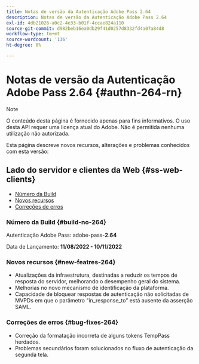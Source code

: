 ```yaml
---
title: Notas de versão da Autenticação Adobe Pass 2.64
description: Notas de versão da Autenticação Adobe Pass 2.64
exl-id: 4db21026-a0c2-4e33-b01f-4ccae824a110
source-git-commit: d982beb16ea0db29f41d0257d8332fd4a07a84d8
workflow-type: tm+mt
source-wordcount: '136'
ht-degree: 0%

---
```


# Notas de versão da Autenticação Adobe Pass 2.64 {#authn-264-rn}

>[!NOTE]
>
>O conteúdo desta página é fornecido apenas para fins informativos. O uso desta API requer uma licença atual do Adobe. Não é permitida nenhuma utilização não autorizada.

Esta página descreve novos recursos, alterações e problemas conhecidos com esta versão:

## Lado do servidor e clientes da Web {#ss-web-clients}

* [Número da Build](#build-no-264)
* [Novos recursos](#new-featres-264)
* [Correções de erros](#bug-fixes-264)

### Número da Build {#build-no-264}

Autenticação Adobe Pass: adobe-pass-**2.64**

Data de Lançamento: **11/08/2022 - 10/11/2022**

### Novos recursos {#new-featres-264}

* Atualizações da infraestrutura, destinadas a reduzir os tempos de resposta do servidor, melhorando o desempenho geral do sistema.
* Melhorias no novo mecanismo de identificação da plataforma.
* Capacidade de bloquear respostas de autenticação não solicitadas de MVPDs em que o parâmetro &quot;in_response_to&quot; está ausente da asserção SAML.

### Correções de erros {#bug-fixes-264}

* Correção da formatação incorreta de alguns tokens TempPass herdados.
* Problemas secundários foram solucionados no fluxo de autenticação da segunda tela.

